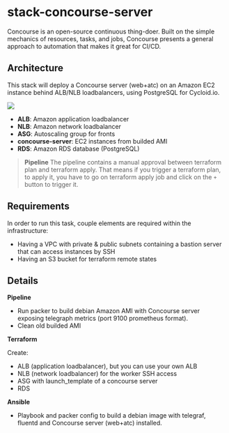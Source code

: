 # stack-concourse-server

Concourse is an open-source continuous thing-doer.
Built on the simple mechanics of resources, tasks, and jobs, Concourse presents a general approach to automation that makes it great for CI/CD.

## Architecture

This stack will deploy a Concourse server (web+atc) on an Amazon EC2 instance behind ALB/NLB loadbalancers, using PostgreSQL for Cycloid.io.

![](https://cdn.jsdelivr.net/gh/cycloid-community-catalog/stack-concourse-server@28b0425/diagram.svg)

  * **ALB**: Amazon application loadbalancer
  * **NLB**: Amazon network loadbalancer
  * **ASG**: Autoscaling group for fronts
  * **concourse-server**: EC2 instances from builded AMI
  * **RDS**: Amazon RDS database (PostgreSQL)

> **Pipeline** The pipeline contains a manual approval between terraform plan and terraform apply.
> That means if you trigger a terraform plan, to apply it, you have to go on terraform apply job
> and click on the `+` button to trigger it.

## Requirements

In order to run this task, couple elements are required within the infrastructure:

  * Having a VPC with private & public subnets containing a bastion server that can access instances by SSH
  * Having an S3 bucket for terraform remote states

## Details

**Pipeline**

  * Run packer to build debian Amazon AMI with Concourse server exposing telegraph metrics (port 9100 prometheus format).
  * Clean old builded AMI

**Terraform**

Create:

  * ALB (application loadbalancer), but you can use your own ALB
  * NLB (network loadbalancer) for the worker SSH access
  * ASG with launch_template of a concourse server
  * RDS

**Ansible**

  * Playbook and packer config to build a debian image with telegraf, fluentd and Concourse server (web+atc) installed.

